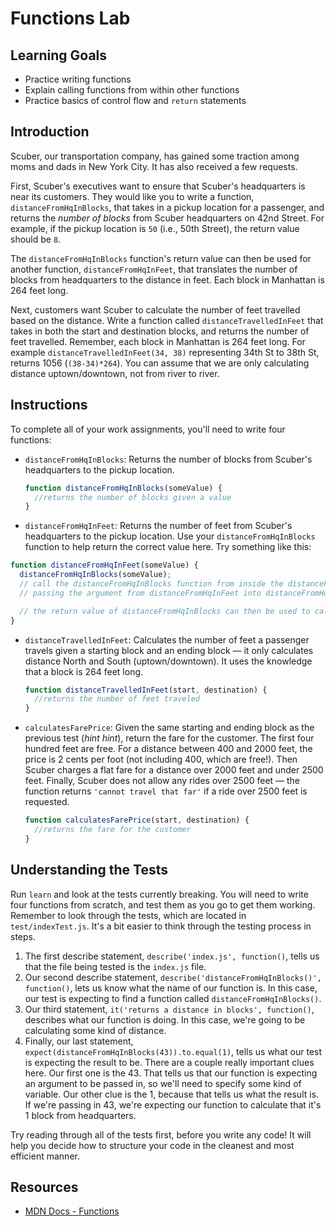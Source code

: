 # Functions Lab

## Learning Goals

- Practice writing functions
- Explain calling functions from within other functions
- Practice basics of control flow and `return` statements

## Introduction

Scuber, our transportation company, has gained some traction among moms and dads
in New York City. It has also received a few requests.

First, Scuber's executives want to ensure that Scuber's headquarters is near its
customers. They would like you to write a function, `distanceFromHqInBlocks`,
that takes in a pickup location for a passenger, and returns the _number of blocks_ from Scuber headquarters on 42nd Street. For example, if the pickup
location is `50` (i.e., 50th Street), the return value should be `8`.

The `distanceFromHqInBlocks` function's return value can then be used for
another function, `distanceFromHqInFeet`, that translates the number of blocks
from headquarters to the distance in feet. Each block in Manhattan is 264 feet
long.

Next, customers want Scuber to calculate the number of feet travelled based on
the distance. Write a function called `distanceTravelledInFeet` that takes in
both the start and destination blocks, and returns the number of feet travelled.
Remember, each block in Manhattan is 264 feet long. For example
`distanceTravelledInFeet(34, 38)` representing 34th St to 38th St, returns 1056
(`(38-34)*264`).
You can assume that we are only calculating distance uptown/downtown, not from
river to river.

## Instructions

To complete all of your work assignments, you'll need to write four functions:

- `distanceFromHqInBlocks`: Returns the number of blocks from Scuber's
  headquarters to the pickup location.

  ```js
  function distanceFromHqInBlocks(someValue) {
    //returns the number of blocks given a value
  }
  ```

- `distanceFromHqInFeet`: Returns the number of feet from Scuber's headquarters
  to the pickup location. Use your `distanceFromHqInBlocks` function to
  help return the correct value here. Try something like this:

```js
function distanceFromHqInFeet(someValue) {
  distanceFromHqInBlocks(someValue);
  // call the distanceFromHqInBlocks function from inside the distanceFromHqInFeet function,
  // passing the argument from distanceFromHqInFeet into distanceFromHqInBlocks

  // the return value of distanceFromHqInBlocks can then be used to calculate feet
}
```

- `distanceTravelledInFeet`: Calculates the number of feet a passenger travels
  given a starting block and an ending block — it only calculates distance North
  and South (uptown/downtown). It uses the knowledge that a block is 264 feet
  long.

  ```js
  function distanceTravelledInFeet(start, destination) {
    //returns the number of feet traveled
  }
  ```

- `calculatesFarePrice`: Given the same starting and ending block as the
  previous test (_hint hint_), return the fare for the customer. The first four
  hundred feet are free. For a distance between 400 and 2000 feet, the price is
  2 cents per foot (not including 400, which are free!). Then Scuber charges a
  flat fare for a distance over 2000 feet and under 2500 feet.
  Finally, Scuber does not allow any rides over 2500 feet — the function returns
  `'cannot travel that far'` if a ride over 2500 feet is requested.

  ```js
  function calculatesFarePrice(start, destination) {
    //returns the fare for the customer
  }
  ```

## Understanding the Tests

Run `learn` and look at the tests currently breaking. You will need to write
four functions from scratch, and test them as you go to get them working.
Remember to look through the tests, which are located in `test/indexTest.js`.
It's a bit easier to think through the testing process in steps.

1. The first describe statement, `describe('index.js', function()`, tells us
   that the file being tested is the `index.js` file.
2. Our second describe statement,
   `describe('distanceFromHqInBlocks()', function()`, lets us know what the name
   of our function is. In this case, our test is expecting to find a function
   called `distanceFromHqInBlocks()`.
3. Our third statement, `it('returns a distance in blocks', function()`, describes
   what our function is doing. In this case, we're going to be calculating some
   kind of distance.
4. Finally, our last statement, `expect(distanceFromHqInBlocks(43)).to.equal(1)`,
   tells us what our test is expecting the result to be. There are a couple really
   important clues here. Our first one is the 43. That tells us that our function
   is expecting an argument to be passed in, so we'll need to specify some kind of
   variable. Our other clue is the 1, because that tells us what the result is. If
   we're passing in 43, we're expecting our function to calculate that it's 1 block
   from headquarters.

Try reading through all of the tests first, before you write any code! It will
help you decide how to structure your code in the cleanest and most efficient
manner.

## Resources

- [MDN Docs - Functions](https://developer.mozilla.org/en-US/docs/Web/JavaScript/Guide/Functions)
